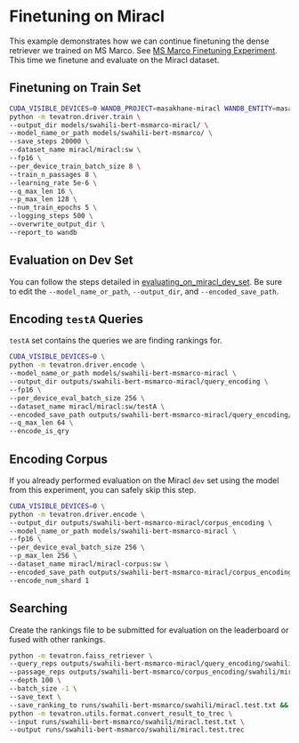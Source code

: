 # Finetuning on Miracl 
This example demonstrates how we can continue finetuning the dense retriever we trained on MS Marco. See [MS Marco Finetuning Experiment](msmarco_finetuning_experiment.md). This time we finetune and evaluate on the Miracl dataset.

## Finetuning on Train Set

```bash
CUDA_VISIBLE_DEVICES=0 WANDB_PROJECT=masakhane-miracl WANDB_ENTITY=masakhane-miracl \
python -m tevatron.driver.train \
--output_dir models/swahili-bert-msmarco-miracl/ \
--model_name_or_path models/swahili-bert-msmarco/ \
--save_steps 20000 \
--dataset_name miracl/miracl:sw \
--fp16 \
--per_device_train_batch_size 8 \
--train_n_passages 8 \
--learning_rate 5e-6 \
--q_max_len 16 \
--p_max_len 128 \
--num_train_epochs 5 \
--logging_steps 500 \
--overwrite_output_dir \
--report_to wandb
```

## Evaluation on Dev Set

You can follow the steps detailed in [evaluating_on_miracl_dev_set](evaluating_on_miracl_dev_set.md). Be sure to edit the `--model_name_or_path`, `--output_dir`, and `--encoded_save_path`.

## Encoding `testA` Queries
`testA` set contains the queries we are finding rankings for. 

```bash
CUDA_VISIBLE_DEVICES=0 \
python -m tevatron.driver.encode \
--model_name_or_path models/swahili-bert-msmarco-miracl \
--output_dir outputs/swahili-bert-msmarco-miracl/query_encoding \
--fp16 \
--per_device_eval_batch_size 256 \
--dataset_name miracl/miracl:sw/testA \
--encoded_save_path outputs/swahili-bert-msmarco-miracl/query_encoding/swahili/miracl_testA_query_emb.pkl \
--q_max_len 64 \
--encode_is_qry
```

## Encoding Corpus

If you already performed evaluation on the Miracl `dev` set using the model from this experiment, you can safely skip this step.

```bash
CUDA_VISIBLE_DEVICES=0 \
python -m tevatron.driver.encode \
--output_dir outputs/swahili-bert-msmarco-miracl/corpus_encoding \
--model_name_or_path models/swahili-bert-msmarco-miracl \
--fp16 \
--per_device_eval_batch_size 256 \
--p_max_len 256 \
--dataset_name miracl/miracl-corpus:sw \
--encoded_save_path outputs/swahili-bert-msmarco-miracl/corpus_encoding/swahili/miracl_corpus_emb.pkl \
--encode_num_shard 1
```

## Searching

Create the rankings file to be submitted for evaluation on the leaderboard or fused with other rankings.

```bash
python -m tevatron.faiss_retriever \
--query_reps outputs/swahili-bert-msmarco-miracl/query_encoding/swahili/miracl_query_emb.pkl \
--passage_reps outputs/swahili-bert-msmarco/corpus_encoding/swahili/miracl_corpus_emb.pkl \
--depth 100 \
--batch_size -1 \
--save_text \
--save_ranking_to runs/swahili-bert-msmarco/swahili/miracl.test.txt && \
python -m tevatron.utils.format.convert_result_to_trec \
--input runs/swahili-bert-msmarco/swahili/miracl.test.txt \
--output runs/swahili-bert-msmarco/swahili/miracl.test.trec
```
